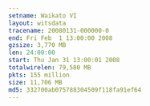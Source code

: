 ```yaml
---
setname: Waikato VI
layout: witsdata
tracename: 20080131-000000-0
end: Fri Feb  1 13:00:00 2008
gzsize: 3,770 MB
len: 24:00:00
start: Thu Jan 31 13:00:01 2008
totalwirelen: 79,580 MB
pkts: 155 million
size: 11,706 MB
md5: 332700ab075788304509f118fa91ef64
---
```


